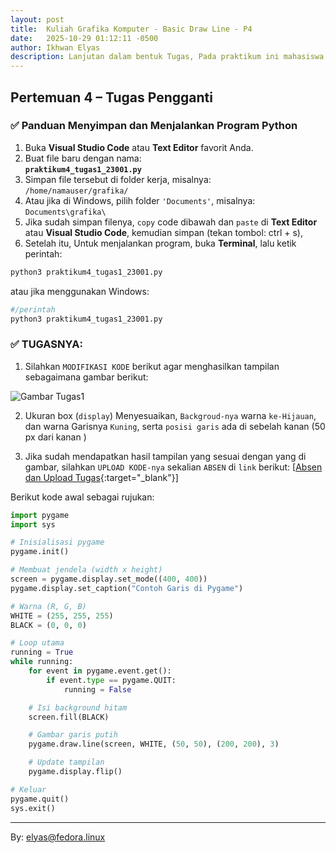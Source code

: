 ```yaml
---
layout: post
title:  Kuliah Grafika Komputer - Basic Draw Line - P4
date:   2025-10-29 01:12:11 -0500
author: Ikhwan Elyas
description: Lanjutan dalam bentuk Tugas, Pada praktikum ini mahasiswa mempelajari dasar penggunaan Pygame untuk grafika komputer, meliputi inisialisasi modul, pembuatan jendela tampilan, pengaturan warna, dan pemrosesan event agar aplikasi tidak langsung tertutup serta modifikasi code untuk praktik draw line.
---
```


## Pertemuan 4 – Tugas Pengganti 

### ✅ Panduan Menyimpan dan Menjalankan Program Python

1. Buka **Visual Studio Code** atau **Text Editor** favorit Anda.  
2. Buat file baru dengan nama:  
   **`praktikum4_tugas1_23001.py`**  
3. Simpan file tersebut di folder kerja, misalnya:  
   `/home/namauser/grafika/`
4. Atau jika di Windows, pilih folder `'Documents'`, misalnya:  
   `Documents\grafika\`
5. Jika sudah simpan filenya, `copy` code dibawah dan `paste` di **Text Editor** atau **Visual Studio Code**, kemudian simpan (tekan tombol: ctrl + s),
4. Setelah itu, Untuk menjalankan program, buka **Terminal**, lalu ketik perintah:

```bash
python3 praktikum4_tugas1_23001.py
```
atau jika menggunakan Windows:

```bash
#/perintah
python3 praktikum4_tugas1_23001.py
```

### ✅ TUGASNYA: 

1. Silahkan `MODIFIKASI KODE` berikut agar menghasilkan tampilan sebagaimana gambar berikut: 

![Gambar Tugas1](/gak/assets/img/tugas1_gak.png)

2. Ukuran box (`display`) Menyesuaikan, `Backgroud-nya` warna `ke-Hijauan`, dan warna Garisnya `Kuning`, serta `posisi garis` ada di sebelah kanan (50 px dari kanan )

2. Jika sudah mendapatkan hasil tampilan yang sesuai dengan yang di gambar, silahkan `UPLOAD KODE-nya` sekalian `ABSEN` di `link` berikut: [[Absen dan Upload Tugas](https://gak.tifor.site/){:target="_blank"}] 


Berikut kode awal sebagai rujukan:
```python
import pygame
import sys

# Inisialisasi pygame
pygame.init()

# Membuat jendela (width x height)
screen = pygame.display.set_mode((400, 400))
pygame.display.set_caption("Contoh Garis di Pygame")

# Warna (R, G, B)
WHITE = (255, 255, 255)
BLACK = (0, 0, 0)

# Loop utama
running = True
while running:
    for event in pygame.event.get():
        if event.type == pygame.QUIT:
            running = False

    # Isi background hitam
    screen.fill(BLACK)

    # Gambar garis putih
    pygame.draw.line(screen, WHITE, (50, 50), (200, 200), 3)

    # Update tampilan
    pygame.display.flip()

# Keluar
pygame.quit()
sys.exit()

```





---
By: elyas@fedora.linux
